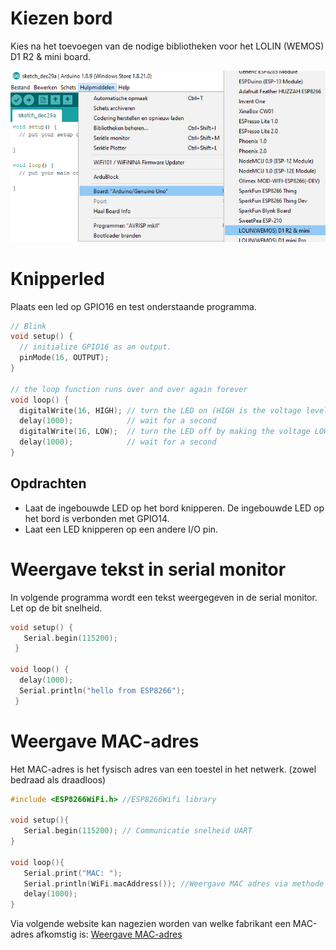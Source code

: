 # Kiezen bord

Kies na het toevoegen van de nodige bibliotheken voor het LOLIN (WEMOS) D1 R2 & mini board.

![Keuze WEMOS D1 R2 bord](./assets/KeuzeBord.png)

# Knipperled

Plaats een led op GPIO16 en test onderstaande programma.

```cpp
// Blink
void setup() {
  // initialize GPIO16 as an output.
  pinMode(16, OUTPUT);
}

// the loop function runs over and over again forever
void loop() {
  digitalWrite(16, HIGH); // turn the LED on (HIGH is the voltage level)
  delay(1000);            // wait for a second
  digitalWrite(16, LOW);  // turn the LED off by making the voltage LOW
  delay(1000);            // wait for a second
}
```

## Opdrachten

* Laat de ingebouwde LED op het bord knipperen. De ingebouwde LED op het bord is verbonden met GPIO14. 
* Laat een LED knipperen op een andere I/O pin. 

#	Weergave tekst in serial monitor

In volgende programma wordt een tekst weergegeven in de serial monitor. Let op de bit snelheid. 

```cpp
void setup() {
   Serial.begin(115200);
 }
 
void loop() {
  delay(1000);
  Serial.println("hello from ESP8266");
 }
```

# Weergave MAC-adres

Het MAC-adres is het fysisch adres van een toestel in het netwerk. (zowel bedraad als draadloos) 

```cpp
#include <ESP8266WiFi.h> //ESP8266Wifi library
 
void setup(){
   Serial.begin(115200); // Communicatie snelheid UART
}
 
void loop(){
   Serial.print("MAC: ");
   Serial.println(WiFi.macAddress()); //Weergave MAC adres via methode macAdress()
   delay(1000);
}

```

Via volgende website kan nagezien worden van welke fabrikant een MAC-adres afkomstig is: [Weergave MAC-adres](https://wintelguy.com/index.pl) 
 
